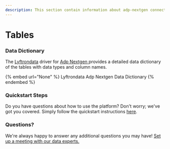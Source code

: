 ```yaml
---
description: This section contain information about adp-nextgen connector tables information
---
```


# Tables

### Data Dictionary

The [Lyftrondata](https://www.lyftrondata.com/) driver for [Adp Nextgen](None/)[ ](https://www.lyftrondata.com/integration/adp-nextgen/)provides a detailed data dictionary of the tables with data types and column names.

{% embed url="None" %}
Lyftrondata Adp Nextgen Data Dictionary
{% endembed %}

### Quickstart Steps

Do you have questions about how to use the platform? Don't worry; we've got you covered. Simply follow the quickstart instructions [here](../README.md).

### Questions? <a href="#questions" id="questions"></a>

We're always happy to answer any additional questions you may have! [Set up a meeting with our data experts.](https://www.lyftrondata.com/book-a-meeting/)

